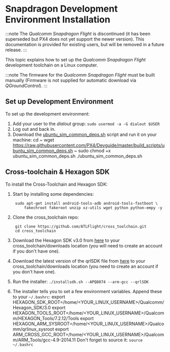 # Snapdragon Development Environment Installation

:::note
The *Qualcomm Snapdragon Flight* is discontinued (it has been superseded but PX4 does not yet support the newer version). This documentation is provided for existing users, but will be removed in a future release.
:::

This topic explains how to set up the *Qualcomm Snapdragon Flight* development toolchain on a Linux computer.

:::note
The firmware for the *Qualcomm Snapdragon Flight* must be built manually (Firmware is not supplied for automatic download via *QGroundControl*).
:::

## Set up Development Environment

To set up the development environment:

1. Add your user to the *dialout* group: ```sudo usermod -a -G dialout $USER```
2. Log out and back in.
3. Download the [ubuntu_sim_common_deps.sh](https://raw.githubusercontent.com/PX4/Devguide/master/build_scripts/ubuntu_sim_common_deps.sh) script and run it on your machine: 
        cd ~
        wget https://raw.githubusercontent.com/PX4/Devguide/master/build_scripts/ubuntu_sim_common_deps.sh ~
        sudo chmod +x ubuntu_sim_common_deps.sh
        ./ubuntu_sim_common_deps.sh

## Cross-toolchain & Hexagon SDK

To install the Cross-Toolchain and Hexagon SDK:

1. Start by installing some dependencies:
    
        sudo apt-get install android-tools-adb android-tools-fastboot \
            fakechroot fakeroot unzip xz-utils wget python python-empy -y
        

2. Clone the cross_toolchain repo:
    
        git clone https://github.com/ATLFlight/cross_toolchain.git
        cd cross_toolchain
        

3. Download the Hexagon SDK v3.0 from [here](https://developer.qualcomm.com/software/hexagon-dsp-sdk/tools) to your cross_toolchain/downloads location (you will need to create an account if you don't have one).
4. Download the latest version of the qrlSDK file from [here](https://support.intrinsyc.com/projects/snapdragon-flight/files) to your cross_toolchain/downloads location (you need to create an account if you don't have one).
5. Run the installer: ```./installsdk.sh --APQ8074 --arm-gcc --qrlSDK```
6. The installer tells you to set a few environment variables. Append these to your `~/.bashrc`: 
        export HEXAGON_SDK_ROOT=/home/<YOUR_LINUX_USERNAME>/Qualcomm/Hexagon_SDK/3.0
        export HEXAGON_TOOLS_ROOT=/home/<YOUR_LINUX_USERNAME>/Qualcomm/HEXAGON_Tools/7.2.12/Tools
        export HEXAGON_ARM_SYSROOT=/home/<YOUR_LINUX_USERNAME>/Qualcomm/qrlinux_sysroot
        export ARM_CROSS_GCC_ROOT=/home/<YOUR_LINUX_USERNAME>/Qualcomm/ARM_Tools/gcc-4.9-2014.11 Don't forget to source it: ```source ~/.bashrc```